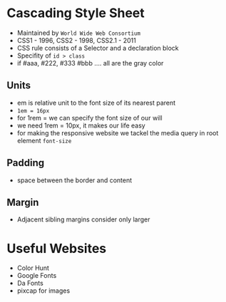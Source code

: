 # Cascading Style Sheet
- Maintained by `World Wide Web Consortium` 
- CSS1 - 1996, CSS2 - 1998, CSS2.1 - 2011
- CSS rule consists of a Selector and a declaration block
- Specifity of `id > class`
- if #aaa, #222, #333 #bbb .... all are the gray color

## Units
- em is relative unit to the font size of its nearest parent
- `1em = 16px`
- for 1rem = we can specify the font size of our will
- we need 1rem = 10px, it makes our life easy
- for making the responsive website we tackel the media query in root element `font-size`

## Padding
- space between the border and content

## Margin
- Adjacent sibling margins consider only larger

# Useful Websites
- Color Hunt
- Google Fonts
- Da Fonts
- pixcap for images